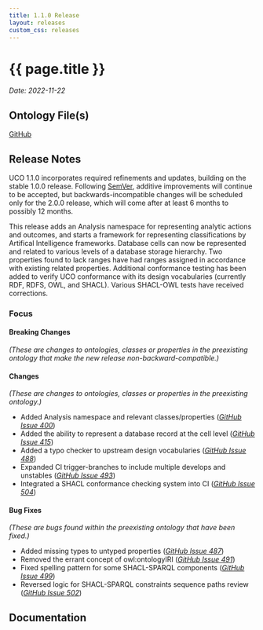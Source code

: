 ```yaml
---
title: 1.1.0 Release
layout: releases
custom_css: releases
---
```


# {{ page.title }}

*Date: 2022-11-22*


## Ontology File(s)

[GitHub](https://github.com/ucoProject/UCO/releases/tag/1.1.0)


## Release Notes

UCO 1.1.0 incorporates required refinements and updates, building on the stable 1.0.0 release.  Following [SemVer](https://semver.org/spec/v2.0.0.html), additive improvements will continue to be accepted, but backwards-incompatible changes will be scheduled only for the 2.0.0 release, which will come after at least 6 months to possibly 12 months.

This release adds an Analysis namespace for representing analytic actions and outcomes, and starts a framework for representing classifications by Artifical Intelligence frameworks.  Database cells can now be represented and related to various levels of a database storage hierarchy.  Two properties found to lack ranges have had ranges assigned in accordance with existing related properties.  Additional conformance testing has been added to verify UCO conformance with its design vocabularies (currently RDF, RDFS, OWL, and SHACL).  Various SHACL-OWL tests have received corrections.


### Focus


#### Breaking Changes

*(These are changes to ontologies, classes or properties in the preexisting ontology that make the new release non-backward-compatible.)*


#### Changes

*(These are changes to ontologies, classes or properties in the preexisting ontology.)*

* Added Analysis namespace and relevant classes/properties ([*GitHub Issue 400*](https://github.com/ucoProject/UCO/issues/400))
* Added the ability to represent a database record at the cell level ([*GitHub Issue 415*](https://github.com/ucoProject/UCO/issues/415))
* Added a typo checker to upstream design vocabularies ([*GitHub Issue 488*](https://github.com/ucoProject/UCO/issues/488))
* Expanded CI trigger-branches to include multiple develops and unstables ([*GitHub Issue 493*](https://github.com/ucoProject/UCO/issues/493))
* Integrated a SHACL conformance checking system into CI ([*GitHub Issue 504*](https://github.com/ucoProject/UCO/issues/504))

#### Bug Fixes

*(These are bugs found within the preexisting ontology that have been fixed.)*

* Added missing types to untyped properties ([*GitHub Issue 487*](https://github.com/ucoProject/UCO/issues/487))
* Removed the errant concept of owl:ontologyIRI ([*GitHub Issue 491*](https://github.com/ucoProject/UCO/issues/491))
* Fixed spelling pattern for some SHACL-SPARQL components ([*GitHub Issue 499*](https://github.com/ucoProject/UCO/issues/499))
* Reversed logic for SHACL-SPARQL constraints sequence paths review ([*GitHub Issue 502*](https://github.com/ucoProject/UCO/issues/502))

## Documentation
